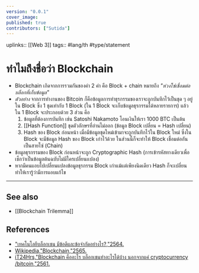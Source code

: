 ```yaml
---
version: "0.0.1"
cover_image:
published: true
contributors: ["Sutida"]
---
```

uplinks:: [[Web 3]]
tags:: #lang/th #type/statement

# ทำไมถึงชื่อว่า Blockchain
- Blockchain เกิดจากการรวมกันของคำ 2 คำ คือ Block  + chain หมายถึง *"ห่วงโซ่เชื่อมต่อบล็อกที่เก็บข้อมูล"*  
 - *ตัวอย่าง* จากการทำงานของ Bitcoin ก็คือข้อมูลการทำธุรกรรมของเราจะถูกบันทึกไว้เป็นชุด ๆ อยู่ใน Block ซึ่ง 1 ชุดเท่ากับ 1 Block (ใน 1 Block จะเก็บข้อมูลธุรกรรมได้หลายรายการ) แล้วใน 1 Block จะประกอบด้วย 3 ส่วน คือ
	 1. ข้อมูลที่ต้องการบันทึก เช่น Satoshi Nakamoto โอนเงินให้เรา 1000 BTC เป็นต้น
	 2. [[Hash Function]] ชุดตัวอักษรที่อ่านไม่ออก (ข้อมูล Block เปลี่ยน = Hash เปลี่ยน)
	 3. Hash ของ Block ก่อนหน้า เมื่อมีข้อมูลชุดใหม่เข้ามาจะถูกบันทึกไว้ใน Block ใหม่ ซึ่งใน Block จะมีข้อมูล Hash ของ Block เก่าไว้ด้วย ในส่วนนี้ก็จะทำให้ Block เชื่อมต่อกันเป็นสายโซ่ (Chain)
-  ข้อมูลธุรกรรมของ Block ก่อนหน้าจะถูก Cryptographic Hash (การเข้ารหัสทางเดียวเพื่อเช็กว่าเป็นข้อมูลต้นฉบับไม่มีใครเปลี่ยนเเปลง)
- หากมีคนแอบไปเปลี่ยนแปลงข้อมูลธุรกรรม Block เก่าแม้แต่เพียงนิดเดียว Hash ก็จะเปลี่ยนทำให้เรารู้ว่ามีการแอบแก้ไข

---
## See also
- [[Blockchain Trilemma]]
## References
- ["เทคโนโลยีบล็อกเชน มีข้อดีและข้อจำกัดอย่างไร?,"2564.](https://www.bitkub.com/blog/blockchain-142baeb2db28)
- [Wikipedia,"Blockchain,"2565.](https://th.wikipedia.org/wiki/%E0%B8%9A%E0%B8%A5%E0%B9%87%E0%B8%AD%E0%B8%81%E0%B9%80%E0%B8%8A%E0%B8%99)
- [iT24Hrs,"Blockchain คืออะไร บล็อกเชนทำอะไรได้บ้าง นอกจากแค่ cryptocurrency /bitcoin,"2561.](https://youtu.be/2oaLjzx6tZY)
